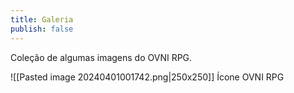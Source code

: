 ```yaml
---
title: Galeria
publish: false
---
```

Coleção de algumas imagens do OVNI RPG.

![[Pasted image 20240401001742.png|250x250]] Ícone OVNI RPG